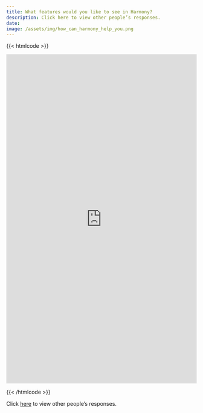 ```yaml
---
title: What features would you like to see in Harmony?
description: Click here to view other people’s responses.
date:
image: /assets/img/how_can_harmony_help_you.png
---
```


{{< htmlcode >}}

<iframe src="https://docs.google.com/forms/d/e/1FAIpQLSdhAweAusEF7EPUh3geKY9c09djdEzW_1CSPBFToWBfNLf0ow/viewform?embedded=true" width="640" height="871" frameborder="0" marginheight="0" marginwidth="0" style="box-sizing: inherit; border: 0px; font-size: 17px; font-style: normal; font-weight: 300; margin: 0px; outline: 0px; padding: 0px; vertical-align: baseline; max-width: 100%; color: rgb(58, 58, 58); font-family: Roboto, sans-serif; font-variant-ligatures: normal; font-variant-caps: normal; letter-spacing: normal; orphans: 2; text-align: start; text-indent: 0px; text-transform: none; widows: 2; word-spacing: 0px; -webkit-text-stroke-width: 0px; white-space: normal; background-color: rgb(255, 255, 255); text-decoration-thickness: initial; text-decoration-style: initial; text-decoration-color: initial;"></iframe>

{{< /htmlcode >}}





Click [here](https://docs.google.com/forms/d/e/1FAIpQLSdhAweAusEF7EPUh3geKY9c09djdEzW_1CSPBFToWBfNLf0ow/viewanalytics) to view other people’s responses.
